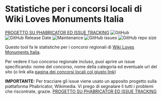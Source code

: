# Statistiche per i concorsi locali di Wiki Loves Monuments Italia
[PROGETTO SU PHABRICATOR ED ISSUE TRACKING](https://phabricator.wikimedia.org/tag/wlm-italy-stats/)
![GitHub](https://img.shields.io/github/license/ferdi2005/concorsi-locali)
![GitHub Release Date](https://img.shields.io/github/release-date/ferdi2005/concorsi-locali)
![Maintenance](https://img.shields.io/maintenance/yes/2020)
![GitHub issues](https://img.shields.io/github/issues/ferdi2005/concorsi-locali)
![GitHub repo size](https://img.shields.io/github/repo-size/ferdi2005/concorsi-locali)

Questo tool fa le statistiche per i concorsi regionali di [Wiki Loves Monuments Italia](https://wikilovesmonuments.wikimedia.it).

Per vedere il tuo concorso regionale incluso, puoi aprire un issue specificando: nome del concorso, nome della categoria ed eventuale url del sito (o link alla [pagina dei concorsi locali col giusto link](https://wikilovesmonuments.wikimedia.it/concorso/concorsi-locali/#8'))

**IMPORTANTE:** Per tracciare gli issue viene usato un apposito progetto sulla piattaforma Phabricator, Wikimedia. Vi prego di segnalare lì tutti i problemi che riscontrate, grazie. [PROGETTO SU PHABRICATOR ED ISSUE TRACKING](https://phabricator.wikimedia.org/tag/wlm-italy-stats/)

